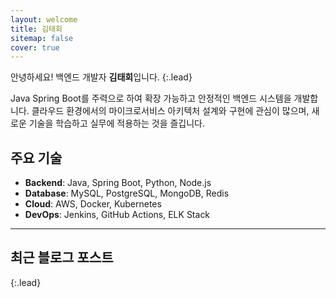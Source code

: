 ```yaml
---
layout: welcome
title: 김태회
sitemap: false
cover: true
---
```


안녕하세요! 백엔드 개발자 **김태회**입니다.
{:.lead}

Java Spring Boot를 주력으로 하여 확장 가능하고 안정적인 백엔드 시스템을 개발합니다.
클라우드 환경에서의 마이크로서비스 아키텍처 설계와 구현에 관심이 많으며,
새로운 기술을 학습하고 실무에 적용하는 것을 즐깁니다.

## 주요 기술

* **Backend**: Java, Spring Boot, Python, Node.js
* **Database**: MySQL, PostgreSQL, MongoDB, Redis  
* **Cloud**: AWS, Docker, Kubernetes
* **DevOps**: Jenkins, GitHub Actions, ELK Stack

---

## 최근 블로그 포스트
{:.lead}